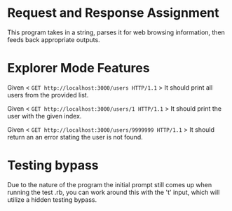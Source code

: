 # Request and Response Assignment

This program takes in a string, parses it for web browsing information, then
feeds back appropriate outputs.

# Explorer Mode Features

Given  <  `GET http://localhost:3000/users HTTP/1.1` > It should print all users
from the provided list.

Given < `GET http://localhost:3000/users/1 HTTP/1.1` > It should print the user
with the given index.

Given < `GET http://localhost:3000/users/9999999 HTTP/1.1` > It should return an
an error stating the user is not found.

# Testing bypass

Due to the nature of the program the initial prompt still comes up when running the test .rb, you can work around this with the 't' input, which will utilize a hidden testing bypass.
